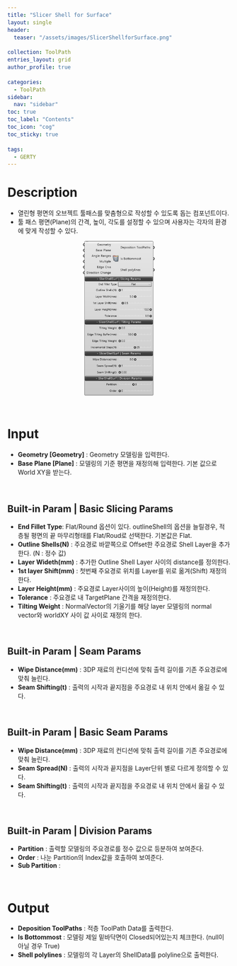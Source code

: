 ```yaml
---
title: "Slicer Shell for Surface"
layout: single
header:
  teaser: "/assets/images/SlicerShellforSurface.png"

collection: ToolPath
entries_layout: grid
author_profile: true

categories:
  - ToolPath
sidebar:
  nav: "sidebar"
toc: true
toc_label: "Contents"
toc_icon: "cog"
toc_sticky: true

tags: 
  - GERTY
---
```

# Description

* 열린형 평면의 오브젝트 툴패스를 맞춤형으로 작성할 수 있도록 돕는 컴포넌트이다.
* 툴 패스 평면(Plane)의 간격, 높이, 각도를 설정할 수 있으며 사용자는 각자의 환경에 맞게 작성할 수 있다.


<p align="center">  <img src="/assets/images/SlicerShellforSurface.png" align="center" width="32%"></p>

<br>

# Input

* **Geometry [Geometry]** : Geometry 모델링을 입력한다.
* **Base Plane [Plane]** : 모델링의 기준 평면을 재정의해 입력한다. 기본 값으로 World XY을 받는다.

<br>

## Built-in Param | Basic Slicing Params

* **End Fillet Type**: Flat/Round 옵션이 있다. outlineShell의 옵션을 늘릴경우, 적층될 평면의 끝 마무리형태를 Flat/Roud로 선택한다. 기본값은 Flat.
* **Outline Shells(N)** : 주요경로 바깥쪽으로 Offset한 주요경로 Shell Layer을 추가한다. (N : 정수 값)
* **Layer Wideth(mm)** : 추가한 Outline Shell Layer 사이의 distance를 정의한다.
* **1st layer Shift(mm)** : 첫번째 주요경로 위치를 Layer를 위로 옮겨(Shift) 재정의한다.
* **Layer Height(mm)** : 주요경로 Layer사이의 높이(Height)를 재정의한다.
* **Tolerance** : 주요경로 내 TargetPlane 간격을 재정의한다.
* **Tilting Weight** : NormalVector의 기울기를 해당 layer 모델링의 normal vector와 worldXY 사이 값 사이로 재정의 한다.

<br>

## Built-in Param | Seam Params

* **Wipe Distance(mm)** : 3DP 재료의 컨디션에 맞춰 출력 길이를 기존 주요경로에 맞춰 늘린다.
* **Seam Shifting(t)** : 출력의 시작과 끝지점을 주요경로 내 위치 안에서 옮길 수 있다.

<br>

## Built-in Param | Basic Seam Params

* **Wipe Distance(mm)** : 3DP 재료의 컨디션에 맞춰 출력 길이를 기존 주요경로에 맞춰 늘린다.
* **Seam Spread(N)** : 출력의 시작과 끝지점을 Layer단위 별로 다르게 정의할 수 있다.
* **Seam Shifting(t)** : 출력의 시작과 끝지점을 주요경로 내 위치 안에서 옮길 수 있다.

<br>

## Built-in Param | Division Params

* **Partition** : 출력할 모델링의 주요경로를 정수 값으로 등분하여 보여준다.
* **Order** : 나눈 Partition의 Index값을 호출하여 보여준다.
* **Sub Partition** : 


<br>

# Output

* **Deposition ToolPaths** : 적층 ToolPath Data를 출력한다.
* **Is Bottommost** : 모델링 제일 밑바닥면이 Closed되어있는지 체크한다. (null이 아닐 경우 True)
* **Shell polylines** : 모델링의 각 Layer의 ShellData를 polyline으로 출력한다.
